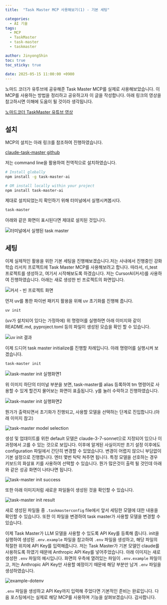 ```yaml
---
title:  "Task Master MCP 사용해보기(1) - 기본 세팅"

categories:
  - AI 기술
tags:
  - MCP
  - TaskMaster
  - task-master
  - taskmaster

author: JinyongShin
toc: true
toc_sticky: true
 
date: 2025-05-15 11:00:00 +0900
---
```


노마드 코더가 유투브에 공유해준 Task Master MCP를 실제로 사용해보았습니다. 이 MCP를 사용하는 방법을 정리하고 공유하고자 이 글을 작성합니다. 아래 링크의 영상을 참고하시면 이해에 도움이 될 것이라 생각됩니다.

[노마드코더 TaskMaster 유튜브 영상](https://www.youtube.com/watch?v=ktr-4JjDsU0)

## 설치
MCP의 설치는 아래 링크를 참조하여 진행하였습니다.

[claude-task-master github](https://github.com/eyaltoledano/claude-task-master)

저는 command line을 활용하여 전역적으로 설치하였습니다.

```bash
# Install globally
npm install -g task-master-ai

# OR install locally within your project
npm install task-master-ai
```

제대로 설치되었는지 확인하기 위해 터미널에서 실행시켜봅시다.

```bash
task-master
```

아래와 같은 화면이 표시된다면 제대로 설치된 것입니다.

![터미널에서 실행된 task master](../assets/img/task_master_example/task_master_01_run_on_term.png)

## 세팅

이제 실제적인 활용을 위한 기본 세팅을 진행해보겠습니다.저는 사내에서 진행중인 강화학습 리서치 프로젝트에 Task Master MCP를 사용해보려고 합니다. 따라서, rl_test 프로젝트를 생성하고, 여기서 시작해보도록 하겠습니다. 저는 CursorAI(커서)를 사용하여 진행하였습니다. 아래는 새로 생성한 빈 프로젝트의 화면입니다.

![커서 - 빈 프로젝트 화면](../assets/img/task_master_example/task_master_02_empty_project.png)

먼저 uv를 통한 파이썬 패키지 활용을 위해 uv 초기화를 진행해 줍니다.

```bash
uv init
```

(uv가 설치되어 있다는 가정하에) 위 명령어를 실행하면 아래 이미지와 같이 README.md, pyproject.toml 등의 파일이 생성된 모습을 확인 할 수 있습니다.

![uv init 결과](../assets/img/task_master_example/task_master_03_uv_init.png)

이제 드디어 task master initialize를 진행할 차례입니다. 아래 명령어를 실행시켜 보겠습니다.

```bash
task-master init
```

![task-master init 실행화면1](../assets/img/task_master_example/task_master_04_task_master_init.png)

위 이미지 하단의 터미널 부분을 보면, task-master를 alias 등록하여 tm 명령어로 사용할 수 있게 할건지 물어보는 화면이 표출됩니다. y를 눌러 수락하고 진행하였습니다.

![task-master init 실행화면2](../assets/img/task_master_example/task_master_05_init_2.png)

뭔가가 출력되면서 초기화가 진행되고, 사용할 모델을 선택하는 단계로 진입합니다.(아래 이미지 참고)

![task-master model selection](../assets/img/task_master_example/task_master_06_select_model.png)

생성 및 업데이트를 위한 default 모델은 claude-3-7-sonnet으로 지정되어 있으나 이 과정에서 고를 수 있는 것으로 보입니다. 이후에 알게된 사실이지만 초기 설정 이후에도 configuration 파일에서 간단히 변경할 수 있었습니다. 변경이 어렵지 않으니 부담없이 기본 설정으로 진행합니다. 엔터 몇번 탁탁 쳐주면 됩니다. 특정 모델을 선호하는 경우 키보드의 화살표 키를 사용하여 선택할 수 있습니다. 뭔가 많은것이 출력 될 것인데 아래와 같은 성공 화면이 나타나면 됩니다.

![task-master init success](../assets/img/task_master_example/task_master_07_success_init.png)

또한 아래 이미지처럼 새로운 파일들이 생성된 것을 확인할 수 있습니다.

![task-master init result](../assets/img/task_master_example/task_master_08_newfiles.png)

새로 생성된 파일들 중 `.taskmasterconfig` file에서 앞서 세팅한 모델에 대한 내용을 확인할 수 있습니다. 또한 이 파일을 변경하여 task master가 사용할 모델을 변경할 수 있습니다.

이제 Task Master가 LLM 모델을 사용할 수 있도록 API Key를 등록해 줍니다. init을 실행하여 생성된 `.env.example` 파일을 참고하여 `.env` 파일을 생성하고, 해당 파일의 적절한 위치에 API Key를 입력해줍니다. 저는 Task Master가 기본 모델인 claude를 사용하도록 하였기 때문에 Anthropic API Key를 넣어주었습니다. 아래 이미지는 새로 생성한 `.env` 파일의 예시입니다. 화면의 우측에 열려있는 파일이 `.env.example` 파일이고, 저는 Anthropic API Key만 사용할 예정이기 때문에 해당 부분만 남겨 `.env` 파일을 생성하였습니다.

![example-dotenv](../assets/img/task_master_example/task_master_09_dotenv.png)

`.env` 파일을 생성하고 API Key까지 입력해 주었다면 기본적인 준비는 완료입니다. 다음 포스팅에서는 실제로 해당 MCP를 사용하며 기능을 살펴보겠습니다. 감사합니다.
